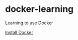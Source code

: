 # docker-learning
Learning to use Docker

[Install Docker](https://github.com/codeedu/wsl2-docker-quickstart)